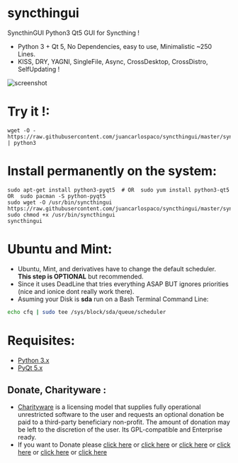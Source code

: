 syncthingui
===========

SyncthinGUI Python3 Qt5 GUI for Syncthing !

- Python 3 + Qt 5, No Dependencies, easy to use, Minimalistic ~250 Lines.
- KISS, DRY, YAGNI, SingleFile, Async, CrossDesktop, CrossDistro, SelfUpdating !


![screenshot](https://raw.githubusercontent.com/juancarlospaco/syncthingui/master/syncthingui.jpg)


# Try it !:

```
wget -O - https://raw.githubusercontent.com/juancarlospaco/syncthingui/master/syncthingui.py | python3
```

# Install permanently on the system:

```
sudo apt-get install python3-pyqt5  # OR  sudo yum install python3-qt5  OR  sudo pacman -S python-pyqt5
sudo wget -O /usr/bin/syncthingui https://raw.githubusercontent.com/juancarlospaco/syncthingui/master/syncthingui.py
sudo chmod +x /usr/bin/syncthingui
syncthingui
```


# Ubuntu and Mint:

- Ubuntu, Mint, and derivatives have to change the default scheduler. **This step is OPTIONAL** but recommended.
- Since it uses DeadLine that tries everything ASAP BUT ignores priorities (nice and ionice dont really work there).
- Asuming your Disk is **sda** run on a Bash Terminal Command Line:

```bash
echo cfq | sudo tee /sys/block/sda/queue/scheduler
```


# Requisites:

- [Python 3.x](https://www.python.org "Python Homepage")
- [PyQt 5.x](http://www.riverbankcomputing.co.uk/software/pyqt/download5 "PyQt5 Homepage")


Donate, Charityware :
---------------------

- [Charityware](https://en.wikipedia.org/wiki/Donationware) is a licensing model that supplies fully operational unrestricted software to the user and requests an optional donation be paid to a third-party beneficiary non-profit. The amount of donation may be left to the discretion of the user. Its GPL-compatible and Enterprise ready.
- If you want to Donate please [click here](http://www.icrc.org/eng/donations/index.jsp) or [click here](http://www.atheistalliance.org/support-aai/donate) or [click here](http://www.msf.org/donate) or [click here](http://richarddawkins.net/) or [click here](http://www.supportunicef.org/) or [click here](http://www.amnesty.org/en/donate)
